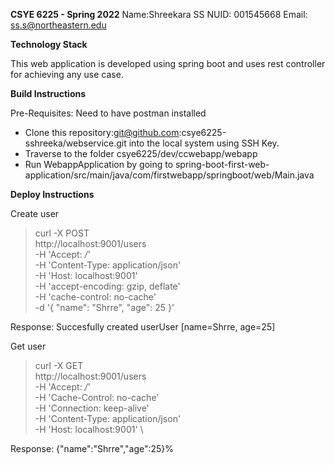 **CSYE 6225 - Spring 2022**
Name:Shreekara SS 
NUID: 001545668
Email: ss.s@northeastern.edu

**Technology Stack** 

This web application is developed using spring boot and uses rest controller for achieving any use case.


**Build Instructions**

Pre-Requisites: Need to have postman installed

- Clone this repository:git@github.com:csye6225-sshreeka/webservice.git into the local system using SSH Key.
- Traverse to the folder csye6225/dev/ccwebapp/webapp
- Run WebappApplication by going to spring-boot-first-web-application/src/main/java/com/firstwebapp/springboot/web/Main.java



**Deploy Instructions**

Create user

>curl -X POST \
  http://localhost:9001/users \
  -H 'Accept: */*' \
  -H 'Content-Type: application/json' \
  -H 'Host: localhost:9001' \
  -H 'accept-encoding: gzip, deflate' \
  -H 'cache-control: no-cache' \
  -d '{
        "name": "Shrre",
        "age": 25
}'

Response: 
Succesfully created userUser [name=Shrre, age=25]


Get user

>curl -X GET \
   http://localhost:9001/users \
  -H 'Accept: */*' \
  -H 'Cache-Control: no-cache' \
  -H 'Connection: keep-alive' \
  -H 'Content-Type: application/json' \
  -H 'Host: localhost:9001' \

Response: 
{"name":"Shrre","age":25}% 


